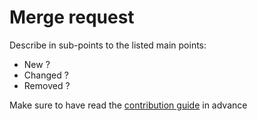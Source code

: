 # Merge request

Describe in sub-points to the listed main points:
- New ?
- Changed ?
- Removed ?

Make sure to have read the [contribution guide](CONTRIBUTING.md) in advance
